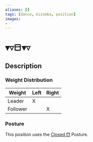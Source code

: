 ```yaml
---
aliases: [] 
tags: [dance, kizomba, position] 
images:
-
---
```

# ▾▿⬒▾▿
## Description
### Weight Distribution
| Weight   | Left | Right |
| -------- | ---- | ----- |
| Leader   | X    |       |
| Follower |      | X     |

### Posture
This position uses the [Closed ⬒](Postures/Closed%20⬒.md) Posture. 